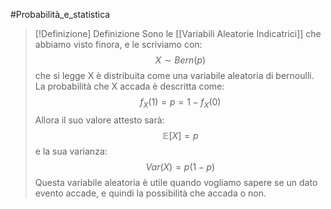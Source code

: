 #Probabilità_e_statistica 
>[!Definizione]  Definizione
>Sono le [[Variabili Aleatorie Indicatrici]] che abbiamo visto finora, e le scriviamo con:
>$$X\sim Bern(p)$$
>che si legge X è distribuita come una variabile aleatoria di bernoulli.
>La probabilità che X accada è descritta come:
>$$f_{X}(1)=p=1-f_{X}(0)$$
>Allora il suo valore attesto sarà:
>$$\mathbb{E}[X]=p$$
>e la sua varianza:
>$$Var(X)=p(1-p)$$
>Questa variabile aleatoria è utile quando vogliamo sapere se un dato evento accade, e quindi la possibilità che accada o non.